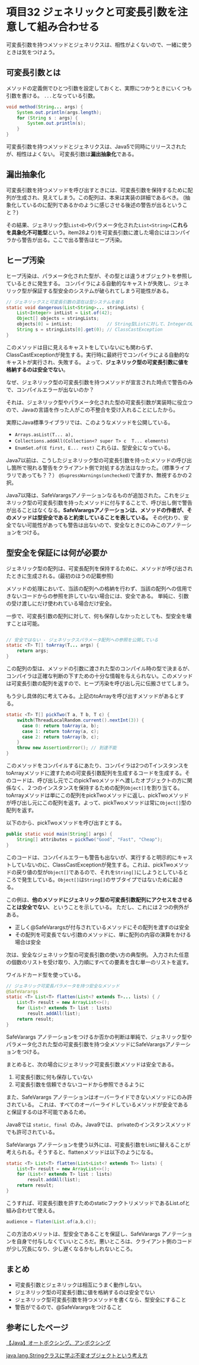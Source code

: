 # 項目32 ジェネリックと可変長引数を注意して組み合わせる
可変長引数を持つメソッドとジェネリクスは、相性がよくないので、一緒に使うときは気をつけよう。


## 可変長引数とは

メソッドの定義側でひとつ引数を設定しておくと、実際につかうときにいくつも引数を書ける。
```...```となっている引数。

```java
void method(String... args) {
    System.out.println(args.length);
    for (String s : args) {
        System.out.println(s);
    }
}
```

可変長引数を持つメソッドとジェネリクスは、Java5で同時にリリースされたが、相性はよくない。
可変長引数は**漏出抽象化**である。

## 漏出抽象化
可変長引数を持つメソッドを呼び出すときには、可変長引数を保持するために配列が生成され、見えてしまう。この配列は、本来は実装の詳細であるべき。
(抽象化しているのに配列であるかのように感じさせる後述の警告が出るということ？)

その結果、ジェネリック型```List<E>```やパラメータ化された```List<String>```(**これらを具象化不可能型**という。item28より)を可変長引数に渡した場合にはコンパイラから警告が出る。ここで出る警告はヒープ汚染。

## ヒープ汚染
ヒープ汚染は、パラメータ化された型が、その型とは違うオブジェクトを参照しているときに発生する。
コンパイラによる自動的なキャストが失敗し、ジェネリック型が保証する型安全のシステムが破られてしまう可能性がある。

```java
// ジェネリックスと可変長引数の混在は型システムを破る
static void dangerous(List<String>... stringLists) {
    List<Integer> intList = List.of(42);
    Object[] objects = stringLists;
    objects[0] = intList;             // String型Listに対して、IntegerのListを入れ込む。これがヒープ汚染
    String s = stringLists[0].get(0); // ClassCastException
}
```

このメソッドは目に見えるキャストをしていないにも関わらず、ClassCastExceptionが発生する。実行時に最終行でコンパイラによる自動的なキャストが実行され、失敗する。
よって、**ジェネリック型の可変長引数に値を格納するのは安全でない**。

なぜ、ジェネリック型の可変長引数を持つメソッドが宣言された時点で警告のみで、コンパイルエラーが出ないのか？

それは、ジェネリック型やパラメータ化された型の可変長引数が実装時に役立つので、Javaの言語を作った人がこの不整合を受け入れることにしたから。

実際にJava標準ライブラリでは、このようなメソッドを公開している。
* ```Arrays.asList(T... a),```
* ```Collections.addAll(Collection<? super T> c  T... elements)```
* ```EnumSet.of(E first, E... rest)```
これらは、型安全になっている。

Java7以前は、こうしたジェネリック型の可変長引数を持ったメソッドの呼び出し箇所で現れる警告をクライアント側で対処する方法はなかった。（標準ライブラリであっても？？）
```@SupressWarnings(unchecked)```で潰すか、無視するかの２択。

Java7以降は、SafeVarargsアノテーションなるものが追加された。これをジェネリック型の可変長引数を持ったメソッドに付与することで、呼び出し側で警告が出ることはなくなる。**SafeVarargsアノテーションは、メソッドの作者が、そのメソッドは型安全であると約束していることを表している。**
その代わり、安全でない可能性があっても警告は出ないので、安全なときにのみこのアノテーションをつける。

## 型安全を保証には何が必要か
ジェネリック型の配列は、可変長配列を保持するために、メソッドが呼び出されたときに生成される。(最初のほうの記載参照)

メソッドの処理において、当該の配列への格納を行わず、当該の配列への信用できないコードからの参照を許していない場合には、安全である。
単純に、引数の受け渡しにだけ使われている場合だけ安全。

一歩で、可変長引数の配列に対して、何も保存しなかったとしても、型安全を壊すことは可能。

```java

// 安全ではない - ジェネリックスパラメータ配列への参照を公開している
static <T> T[] toArray(T... args) {
    return args;
}
```

この配列の型は、メソッドの引数に渡された型のコンパイル時の型で決まるが、コンパイラは正確な判断の下すための十分な情報を与えられない。このメソッドは可変長引数の配列を返すので、ヒープ汚染を呼び出し元に伝搬させてしまう。

もう少し具体的に考えてみる。上記のtoArrayを呼び出すメソッドがあるとする。

```java
static <T> T[] pickTwo(T a, T b, T c) {
    switch(ThreadLocalRandom.current().nextInt(3)) {
      case 0: return toArray(a, b);
      case 1: return toArray(a, c);
      case 2: return toArray(b, c);
    }
    throw new AssertionError(); // 到達不能
}
```

このメソッドをコンパイルするにあたり、コンパイラは2つのTインスタンスをtoArrayメソッドに渡すための可変長引数配列を生成するコードを生成する。そのコードは、呼び出し元でこのpickTwoメソッドへ渡したオブジェクトの方に関係なく、２つのインスタンスを保持するための配列```Object[]```を割り当てる。
toArrayメソッドは単にこの配列をpickTwoメソッドに返し、pickTwoメソッドが呼び出し元にこの配列を返す。よって、pickTwoメソッドは常に```Object[]```型の配列を返す。

以下のから、pickTwoメソッドを呼び出すとする。

```java
public static void main(String[] args) {
    String[] attributes = pickTwo("Good", "Fast", "Cheap");
}
```

このコードは、コンパイルエラーも警告も出ないが、実行すると明示的にキャストしていないのに、ClassCastExceptionが発生する。これは、pickTwoメソッドの戻り値の型が```Object[]```であるので、それを```String[]```にしようとしているところで発生している。```Object[]```は```String[]```のサブタイプではないために起きる。

この例は、**他のメソッドにジェネリック型の可変長引数配列にアクセスをさせることは安全でない**、ということを示している。
ただし、これには２つの例外がある。
* 正しく@SafeVarargsが付与されているメソッドにその配列を渡すのは安全
* その配列を可変長でない引数のメソッドに、単に配列の内容の演算をかける場合は安全

次は、安全なジェネリック型の可変長引数の使い方の典型例。
入力された任意の個数のリストを受け取り、入力順にすべての要素を含む単一のリストを返す。

ワイルドカード型を使っている。
```java
// ジェネリック可変長パラメータを持つ安全なメソッド
@SafeVarargs
static <T> List<T> flatten(List<? extends T>... lists) { /
    List<T> result = new ArrayList<>();
    for (List<? extends T> list : lists)
        result.addAll(list);
    return result;
}
```

SafeVarargs アノテーションをつけるか否かの判断は単純で、ジェネリック型やパラメータ化された型の可変長引数を持つ全メソッドにSafeVarargsアノテーションをつける。

まとめると、次の場合にジェネリック可変長引数メソッドは安全である。

1. 可変長引数に何も保存していない
2. 可変長引数を信頼できないコードから参照できるように

また、SafeVarargs アノテーションはオーバーライドできないメソッドにのみ許されている。
これは、すべてのオーバーライドしているメソッドが安全であると保証するのは不可能であるため。

Java8では ```static, final ```のみ。Java9では、 privateのインスタンスメソッドでも許可されている。

SafeVarargs アノテーションを使う以外には、可変長引数をListに替えることが考えられる。そうすると、flattenメソッドは以下のようになる。

```java
static <T> List<T> flatten(List<List<? extends T>> lists) {
    List<T> result = new ArrayList<>();
    for (List<? extends T> list : lists)
        result.addAll(list);
    return result;
}
```

こうすれば、可変長引数を許すためのstaticファクトリメソッドであるList.ofと組み合わせて使える。

```java
audience = flaten(List.of(a,b,c));
```

この方法のメリットは、型安全であることを保証し、SafeVarargs アノテーションを自身で付与しなくていいところだ。悪いところは、クライアント側のコードが少し冗長になり、少し遅くなるかもしれないところ。

## まとめ
* 可変長引数とジェネリックは相互にうまく動作しない。
* ジェネリック型の可変長引数に値を格納するのは安全でない
* ジェネリック型可変長引数を持つメソッドを書くなら、型安全にすること
* 警告がでるので、@SafeVarargsをつけること

## 参考にしたページ

[【Java】オートボクシング、アンボクシング](https://qiita.com/chihiro/items/870eca6e911fa5cd8e58)

[java.lang.Stringクラスに学ぶ不変オブジェクトという考え方](https://qiita.com/chooyan_eng/items/f0cb376584ee28452dee)
